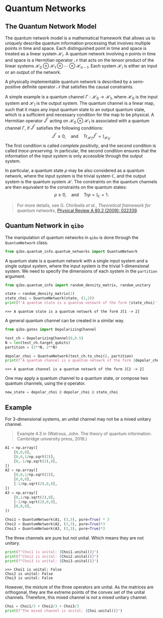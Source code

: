 # Quantum Networks

## The Quantum Network Model

The quantum network model is a mathematical framework that allows us to uniquely describe quantum information processing that involves multiple points in time and space.
Each distinguished point in time and space is treated as a linear system $\mathcal{H}_i$.
A quantum network involving $n$ points in time and space is a Hermitian operator $\mathcal{N}$ that acts on the tensor product of the linear systems $\mathcal{H}_0 \otimes \mathcal{H}_1 \otimes \cdots \otimes \mathcal{H}_{n-1}$.
Each system $\mathcal{H}_i$ is either an input or an output of the network.

A physically implementable quantum network is described by a semi-positive definite operator $\mathcal{N}$ that satisfies the causal constraints.

A simple example is a quantum channel $\Gamma: \mathcal{H}_0 \to \mathcal{H}_1$, where $\mathcal{H}_0$ is the input system and $\mathcal{H}_1$ is the output system.
The quantum channel is a linear map, such that it maps any input quantum state to an output quantum state, which is a sufficient and necessary condition for the map to be physical.
A Hermitian operator $J^\Gamma$ acting on $\mathcal{H}_0\otimes \mathcal{H}_1$ is associated with a quantum channel $\Gamma$, if $J^\Gamma$ satisfies the following conditions:
$$
J^\Gamma \geq 0, \quad \text{and} \quad \text{Tr}_{\mathcal{H}_1} J^\Gamma = \mathbb{I}_{\mathcal{H}_0}.
$$
The first condition is called *complete positivity*, and the second condition is called *trace-preserving*.
In particular, the second condition ensures that the information of the input system is only accessible through the output system.

In particular, a quantum state $\rho$ may be also considered as a quantum network, where the input system is the trivial system $\mathbb{C}$, and the output system is the quantum system $\mathcal{H}$.
The constraints on the quantum channels are then equivalent to the constraints on the quantum states:
$$
\rho \geq 0, \quad \text{and} \quad \text{Tr} \rho = \mathbb{I}_\mathbb{C} = 1.
$$

> For more details, see G. Chiribella *et al.*, *Theoretical framework for quantum networks*,
> [Physical Review A 80.2 (2009): 022339](https://journals.aps.org/pra/abstract/10.1103/PhysRevA.80.022339).

## Quantum Network in `qibo`

The manipulation of quantum networks in `qibo` is done through the `QuantumNetwork` class.

```python
from qibo.quantum_info.quantum_networks import QuantumNetwork
```

A quantum state is a quantum network with a single input system and a single output system, where the input system is the trivial 1-dimensional system.
We need to specify the dimensions of each system in the `partition` argument.

```python
from qibo.quantum_info import random_density_matrix, random_unitary

state = random_density_matrix(2)
state_choi = QuantumNetwork(state, (1,2))
print(f'A quantum state is a quantum netowrk of the form {state_choi}')
```

```
>>> A quantum state is a quantum netowrk of the form J[1 -> 2]
```

A general quantum channel can be created in a similar way.

```python
from qibo.gates import DepolarizingChannel

test_ch = DepolarizingChannel(0,0.5)
N = len(test_ch.target_qubits)
partition = (2**N, 2**N)

depolar_choi = QuantumNetwork(test_ch.to_choi(), partition)
print(f'A quantum channel is a quantum netowrk of the form {depolar_choi}')
```

```
>>> A quantum channel is a quantum netowrk of the form J[2 -> 2]
```

One may apply a quantum channel to a quantum state, or compose two quantum channels, using the `@` operator.

```python
new_state = depolar_choi @ depolar_choi @ state_choi
```

## Example

For 3-dimensional systems, an unital channel may not be a mixed unitary channel.

> Example 4.3 in (Watrous, John. The theory of quantum information. Cambridge university press, 2018.)

```python
A1 = np.array([
    [0,0,0],
    [0,0,1/np.sqrt(2)],
    [0,-1/np.sqrt(2),0],
])
A2 = np.array([
    [0,0,1/np.sqrt(2)],
    [0,0,0],
    [-1/np.sqrt(2),0,0],
])
A3 = np.array([
    [0,1/np.sqrt(2),0],
    [-1/np.sqrt(2),0,0],
    [0,0,0],
])

Choi1 = QuantumNetwork(A1, (3,3), pure=True) * 3
Choi2 = QuantumNetwork(A2, (3,3), pure=True)*3
Choi3 = QuantumNetwork(A3, (3,3), pure=True)*3
```

The three channels are pure but not unital. Which means they are not unitary.

```python
print(f"Choi1 is unital: {Choi1.unital()}")
print(f"Choi2 is unital: {Choi2.unital()}")
print(f"Choi3 is unital: {Choi3.unital()}")
```

```
>>> Choi1 is unital: False
Choi2 is unital: False
Choi3 is unital: False
```

However, the mixture of the three operators are unital.
As the matrices are orthogonal, they are the extreme points of the convex set of the unital channels.
Therefore, this mixed channel is not a mixed unitary channel.

```python
Choi = Choi1/3 + Choi2/3 + Choi3/3
print(f"The mixed channel is unital: {Choi.unital()}")
```

